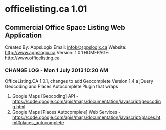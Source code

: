 # officelisting.ca 1.01

## Commercial Office Space Listing Web Application
Created By: AppsLogix
Email: infok@appslogix.ca
Website: http://www.appslogix.ca
Version: 1.0.1
HOMEPAGE: http://www.officelisting.ca

### CHANGE LOG - Mon 1 July 2013 10:20 AM

OfficeListing.CA 1.0.1, changes to add Geocomplete Version 1.4 a jQuery Geocoding and Places Autocomplete Plugin that wraps

1. Google Maps [Geocoding] API - https://code.google.com/apis/maps/documentation/javascript/geocoding.html
2. Google Maps [Places Autocomplete] Web Services - https://code.google.com/apis/maps/documentation/javascript/places.html#places_autocomplete

